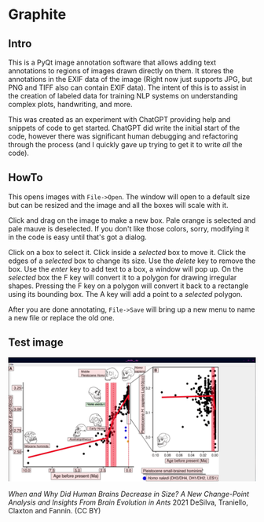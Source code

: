 # Graphite

## Intro

This is a PyQt image annotation software that allows adding text annotations to regions of images drawn directly on them. It stores the annotations in the EXIF data of the image (Right now just supports JPG, but PNG and TIFF also can contain EXIF data). The intent of this is to assist in the creation of labeled data for training NLP systems on understanding complex plots, handwriting, and more.

This was created as an experiment with ChatGPT providing help and snippets of code to get started. ChatGPT did write the initial start of the code, however there was significant human debugging and refactoring through the process (and I quickly gave up trying to get it to write *all* the code).

## HowTo

This opens images with `File->Open`. The window will open to a default size but can be resized and the image and all the boxes will scale with it.

Click and drag on the image to make a new box. Pale orange is selected and pale mauve is deselected. If you don't like those colors, sorry, modifying it in the code is easy until that's got a dialog.

Click on a box to select it. Click inside a *selected* box to move it. Click the edges of a *selected* box to change its size. Use the *delete* key to remove the box. Use the *enter* key to add text to a box, a window will pop up. On the *selected* box the F key will convert it to a polygon for drawing irregular shapes. Pressing the F key on a polygon will convert it back to a rectangle using its bounding box. The A key will add a point to a *selected* polygon.

After you are done annotating, `File->Save` will bring up a new menu to name a new file or replace the old one.

## Test image

![](https://github.com/kraemahz/graphite/blob/main/demo.gif)

*When and Why Did Human Brains Decrease in Size? A New Change-Point Analysis and Insights From Brain Evolution in Ants*
2021 DeSilva, Traniello, Claxton and Fannin. (CC BY)
